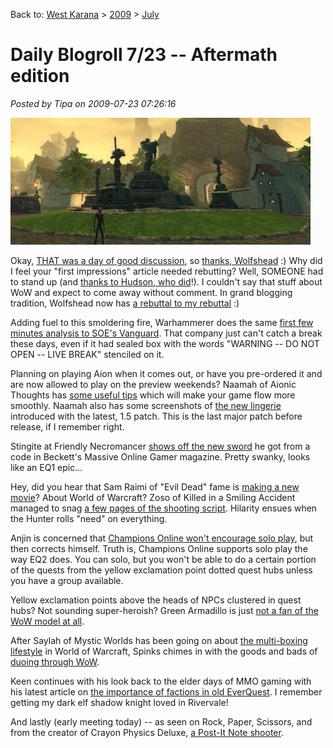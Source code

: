 Back to: [West Karana](/posts/westkarana.md) > [2009](/posts/2009/westkarana.md) > [July](./westkarana.md)
# Daily Blogroll 7/23 -- Aftermath edition

*Posted by Tipa on 2009-07-23 07:26:16*

![Statue District on Quarterstone in Chronicles of Spellborn](../../../uploads/2009/07/sb_client-2009-07-23-07-34-50-3.jpg "Statue District on Quarterstone in Chronicles of Spellborn")

Okay, [THAT was a day of good discussion](../../../index.php/2009/07/22/eq2-the-sixteenth-minute-a-rebuttal/), so [thanks, Wolfshead](http://www.wolfsheadonline.com/?p=2570) :) Why did I feel your "first impressions" article needed rebutting? Well, SOMEONE had to stand up (and [thanks to Hudson, who did](http://hudshideout.com/blog/?p=3034)!). I couldn't say that stuff about WoW and expect to come away without comment. In grand blogging tradition, Wolfshead now has [a rebuttal to my rebuttal](http://www.wolfsheadonline.com/?p=2764) :)

Adding fuel to this smoldering fire, Warhammerer does the same [first few minutes analysis to SOE's Vanguard](http://exploringwar.wordpress.com/2009/07/22/vanguard-first-glances/). That company just can't catch a break these days, even if it had sealed box with the words "WARNING -- DO NOT OPEN -- LIVE BREAK" stenciled on it.

Planning on playing Aion when it comes out, or have you pre-ordered it and are now allowed to play on the preview weekends? Naamah of Aionic Thoughts has [some useful tips](http://aionicthoughts.wordpress.com/2009/07/22/tips-for-aion/) which will make your game flow more smoothly. Naamah also has some screenshots of [the new lingerie](http://aionicthoughts.wordpress.com/2009/07/22/a-very-belated-video-and-screenshot-sunday/) introduced with the latest, 1.5 patch. This is the last major patch before release, if I remember right.

Stingite at Friendly Necromancer [shows off the new sword](http://thefriendlynecromancer.blogspot.com/2009/07/becketts-most-recent-info-on-wizard101.html) he got from a code in Beckett's Massive Online Gamer magazine. Pretty swanky, looks like an EQ1 epic...

Hey, did you hear that Sam Raimi of "Evil Dead" fame is [making a new movie](http://www.blizzard.com/us/press/090721.html)? About World of Warcraft? Zoso of Killed in a Smiling Accident managed to snag [a few pages of the shooting script](http://kiasa.org/2009/07/22/warcraft-the-movie-draft-shooting-script/). Hilarity ensues when the Hunter rolls "need" on everything.

Anjin is concerned that [Champions Online won't encourage solo play](http://bulletpointsblog.blogspot.com/2009/07/news-filter-forget-soloing-champions.html), but then corrects himself. Truth is, Champions Online supports solo play the way EQ2 does. You can solo, but you won't be able to do a certain portion of the quests from the yellow exclamation point dotted quest hubs unless you have a group available.

Yellow exclamation points above the heads of NPCs clustered in quest hubs? Not sounding super-heroish? Green Armadillo is just [not a fan of the WoW model at all](http://playervsdeveloper.blogspot.com/2009/07/levels-60-70-in-eq2-and-tyranny-of-wow.html).

After Saylah of Mystic Worlds has been going on about [the multi-boxing lifestyle](http://notadiary.typepad.com/mysticworlds/2009/07/color-me-purple.html) in World of Warcraft, Spinks chimes in with the goods and bads of [duoing through WoW](http://spinksville.wordpress.com/2009/07/22/twos-company-duoing-in-mmos/).

Keen continues with his look back to the elder days of MMO gaming with his latest article on [the importance of factions in old EverQuest](http://www.keenandgraev.com/?p=2733). I remember getting my dark elf shadow knight loved in Rivervale!

And lastly (early meeting today) -- as seen on Rock, Paper, Scissors, and from the creator of Crayon Physics Deluxe, [a Post-It Note shooter](http://experimentalgameplay.com/blog/2009/07/play-post-i-t-shooter/).




